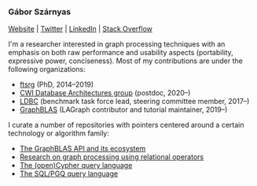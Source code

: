 ### Gábor Szárnyas

[Website](https://szarnyasg.github.io/) | [Twitter](https://twitter.com/szarnyasg) | [LinkedIn](https://www.linkedin.com/in/szarnyasg/) | [Stack Overflow](https://stackoverflow.com/users/3580502/gabor-szarnyas)

I'm a researcher interested in graph processing techniques with an emphasis on both raw performance and usability aspects (portability, expressive power, conciseness).
Most of my contributions are under the following organizations:

* [ftsrg](https://github.com/ftsrg) (PhD, 2014–2019)
* [CWI Database Architectures group](https://github.com/cwida) (postdoc, 2020–)
* [LDBC](https://github.com/ldbc/) (benchmark task force lead, steering committee member, 2017–)
* [GraphBLAS](https://github.com/GraphBLAS/) (LAGraph contributor and tutorial maintainer, 2019–)

I curate a number of repositories with pointers centered around a certain technology or algorithm family:

* [The GraphBLAS API and its ecosystem](https://github.com/GraphBLAS/GraphBLAS-Pointers)
* [Research on graph processing using relational operators](https://github.com/szarnyasg/relational-graph-processing)
* [The (open)Cypher query language](https://github.com/szarnyasg/awesome-cypher)
* [The SQL/PGQ query language](https://github.com/szarnyasg/sql-pgq-pointers)
